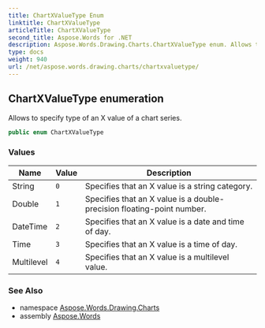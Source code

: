 ```yaml
---
title: ChartXValueType Enum
linktitle: ChartXValueType
articleTitle: ChartXValueType
second_title: Aspose.Words for .NET
description: Aspose.Words.Drawing.Charts.ChartXValueType enum. Allows to specify type of an X value of a chart series in C#.
type: docs
weight: 940
url: /net/aspose.words.drawing.charts/chartxvaluetype/
---
```

## ChartXValueType enumeration

Allows to specify type of an X value of a chart series.

```csharp
public enum ChartXValueType
```

### Values

| Name | Value | Description |
| --- | --- | --- |
| String | `0` | Specifies that an X value is a string category. |
| Double | `1` | Specifies that an X value is a double-precision floating-point number. |
| DateTime | `2` | Specifies that an X value is a date and time of day. |
| Time | `3` | Specifies that an X value is a time of day. |
| Multilevel | `4` | Specifies that an X value is a multilevel value. |

### See Also

* namespace [Aspose.Words.Drawing.Charts](../../aspose.words.drawing.charts/)
* assembly [Aspose.Words](../../)
